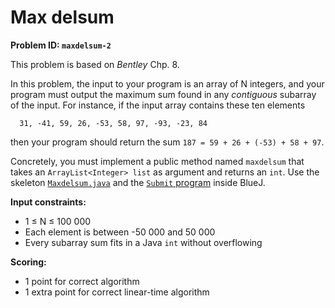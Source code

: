 Max delsum
==========

**Problem ID: `maxdelsum-2`**

This problem is based on *Bentley* Chp. 8.

In this problem, the input to your program is an array of N integers,
and your program must output the maximum sum found
in any *contiguous* subarray of the input.
For instance, if the input array contains these ten elements
```
  31, -41, 59, 26, -53, 58, 97, -93, -23, 84
```
then your program should return the sum `187 = 59 + 26 + (-53) + 58 + 97`.

Concretely, you must implement a public method named
`maxdelsum` that takes an `ArrayList<Integer> list` as argument
and returns an `int`.
Use the skeleton
<a href="https://github.com/Mortal/csaudk-submitj/raw/master/tasks/maxdelsum/Maxdelsum.java" download>
`Maxdelsum.java`</a>
and the
<a href="https://github.com/Mortal/csaudk-submitj/raw/master/Submit.java" download>
`Submit` program</a>
inside BlueJ.

**Input constraints:**

  * 1 ≤ N ≤ 100 000
  * Each element is between -50 000 and 50 000
  * Every subarray sum fits in a Java `int` without overflowing

**Scoring:**

  * 1 point for correct algorithm
  * 1 extra point for correct linear-time algorithm
